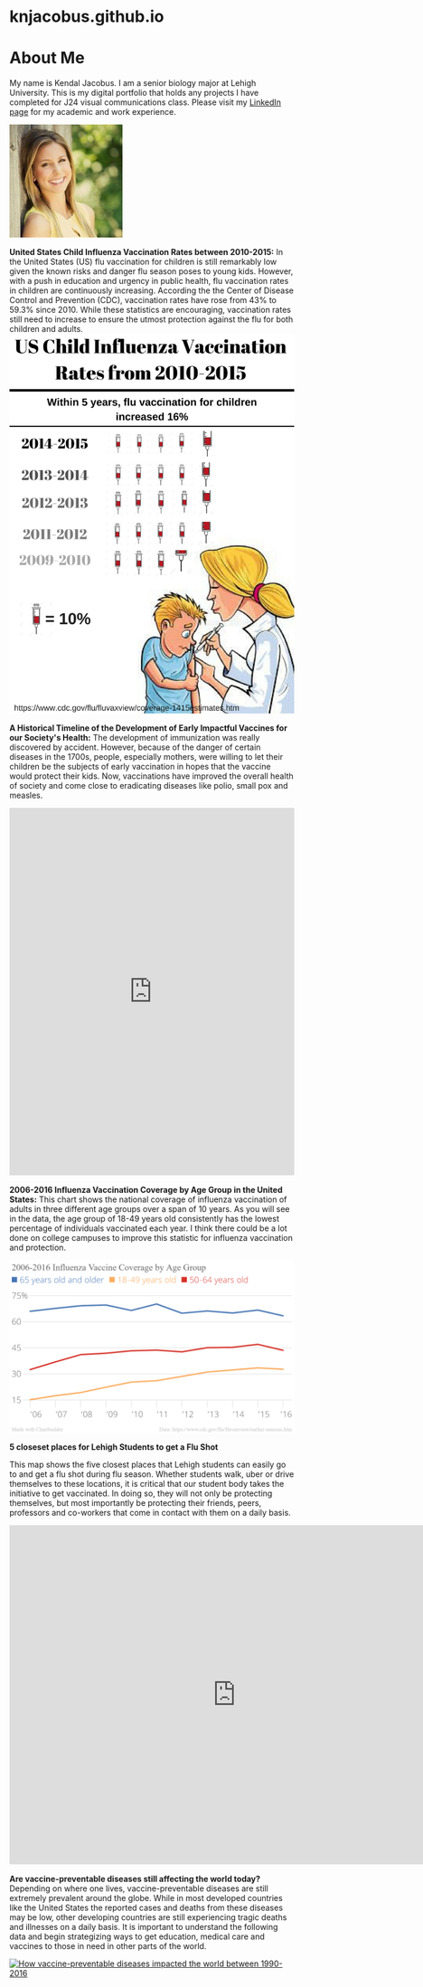 # knjacobus.github.io
# About Me #

My name is Kendal Jacobus. I am a senior biology major at Lehigh University. This is my digital portfolio that holds any projects I have completed for J24 visual communications class.
Please visit my [LinkedIn page](https://www.linkedin.com/in/kendaljacobus/) for my academic and work experience. 





![Photo of me](https://github.com/knjacobus/knjacobus.github.io/blob/master/0.jpg?raw=true)



**United States Child Influenza Vaccination Rates between 2010-2015:**
In the United States (US) flu vaccination for children is still remarkably low given the known risks and danger flu season poses to young kids. However, with a push in education and urgency in public health, flu vaccination rates in children are continuously increasing. According the the Center of Disease Control and Prevention (CDC), vaccination rates have rose from 43% to 59.3% since 2010. While these statistics are encouraging, vaccination rates still need to increase to ensure the utmost protection against the flu for both children and adults. 
![Child Influenza Vaccination Rates between 2010-2015:](https://github.com/knjacobus/knjacobus.github.io/blob/master/Child%20Influenza%20Vaccination%20Rates.png?raw=true)




**A Historical Timeline of the Development of Early Impactful Vaccines for our Society's Health:**
The development of immunization was really discovered by accident. However, because of the danger of certain diseases in the 1700s, people, especially mothers, were willing to let their children be the subjects of early vaccination in hopes that the vaccine would protect their kids. Now, vaccinations have improved the overall health of society and come close to eradicating diseases like polio, small pox and measles. 

<iframe src='https://cdn.knightlab.com/libs/timeline3/latest/embed/index.html?source=1A-bAMyW081kJBczeujw-KJibGlpwkvaDYI21mDTRHGk&font=Default&lang=en&initial_zoom=2&height=650' width='100%' height='650' webkitallowfullscreen mozallowfullscreen allowfullscreen frameborder='0'></iframe>


**2006-2016 Influenza Vaccination Coverage by Age Group in the United States:**
This chart shows the national coverage of influenza vaccination of adults in three different age groups over a span of 10 years. As you will see in the data, the age group of 18-49 years old consistently has the lowest percentage of individuals vaccinated each year. I think there could be a lot done on college campuses to improve this statistic for influenza vaccination and protection. 

![2006-2016 Influenza Vaccination Coverage by Age Group](https://github.com/knjacobus/knjacobus.github.io/blob/master/2006-2016_Influenza_Vaccine_Coverage_by_Age_Group_65_years_old_and_older_18-49_years_old_50-64_years_old_chartbuilder%20(1).png?raw=true)


**5 closeset places for Lehigh Students to get a Flu Shot**

This map shows the five closest places that Lehigh students can easily go to and get a flu shot during flu season. Whether students walk, uber or drive themselves to these locations, it is critical that our student body takes the initiative to get vaccinated. In doing so, they will not only be protecting themselves, but most importantly be protecting their friends, peers, professors and co-workers that come in contact with them on a daily basis. 

<iframe width="800" height="600" scrolling="no" frameborder="no" src="https://fusiontables.google.com/embedviz?q=select+col0+from+18nIsQ4BonmiYduMNWCs8jK7f2Iz3Aut7qDXeu6PH&amp;viz=MAP&amp;h=false&amp;lat=40.61258887680269&amp;lng=-75.46196136589356&amp;t=1&amp;z=12&amp;l=col0&amp;y=2&amp;tmplt=2&amp;hml=ONE_COL_LAT_LNG"></iframe>


**Are vaccine-preventable diseases still affecting the world today?**
Depending on where one lives, vaccine-preventable diseases are still extremely prevalent around the globe. While in most developed countries like the United States the reported cases and deaths from these diseases may be low, other developing countries are still experiencing tragic deaths and illnesses on a daily basis. It is important to understand the following data and begin strategizing ways to get education, medical care and vaccines to those in need in other parts of the world. 

<div class='tableauPlaceholder' id='viz1525273589926' style='position: relative'><noscript><a href='#'><img alt='How vaccine-preventable diseases impacted the world between 1990-2016 ' src='https:&#47;&#47;public.tableau.com&#47;static&#47;images&#47;TF&#47;TFDRM6K4T&#47;1_rss.png' style='border: none' /></a></noscript><object class='tableauViz'  style='display:none;'><param name='host_url' value='https%3A%2F%2Fpublic.tableau.com%2F' /> <param name='embed_code_version' value='3' /> <param name='path' value='shared&#47;TFDRM6K4T' /> <param name='toolbar' value='yes' /><param name='static_image' value='https:&#47;&#47;public.tableau.com&#47;static&#47;images&#47;TF&#47;TFDRM6K4T&#47;1.png' /> <param name='animate_transition' value='yes' /><param name='display_static_image' value='yes' /><param name='display_spinner' value='yes' /><param name='display_overlay' value='yes' /><param name='display_count' value='yes' /></object></div> <script type='text/javascript'> var divElement = document.getElementById('viz1525273589926'); var vizElement = divElement.getElementsByTagName('object')[0]; vizElement.style.width='1016px';vizElement.style.height='991px'; var scriptElement = document.createElement('script');                    scriptElement.src = 'https://public.tableau.com/javascripts/api/viz_v1.js'; vizElement.parentNode.insertBefore(scriptElement, vizElement); </script>
